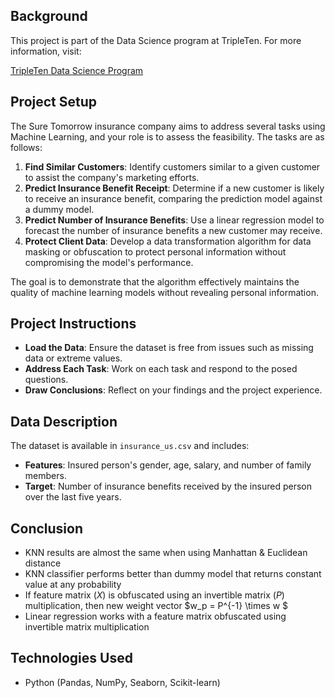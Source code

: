 ## Background

This project is part of the Data Science program at TripleTen. For more information, visit:

[TripleTen Data Science Program](https://tripleten.com/data-science/)

## Project Setup

The Sure Tomorrow insurance company aims to address several tasks using Machine Learning, and your role is to assess the feasibility. The tasks are as follows:

1. **Find Similar Customers**: Identify customers similar to a given customer to assist the company's marketing efforts.
2. **Predict Insurance Benefit Receipt**: Determine if a new customer is likely to receive an insurance benefit, comparing the prediction model against a dummy model.
3. **Predict Number of Insurance Benefits**: Use a linear regression model to forecast the number of insurance benefits a new customer may receive.
4. **Protect Client Data**: Develop a data transformation algorithm for data masking or obfuscation to protect personal information without compromising the model's performance.

The goal is to demonstrate that the algorithm effectively maintains the quality of machine learning models without revealing personal information.

## Project Instructions

- **Load the Data**: Ensure the dataset is free from issues such as missing data or extreme values.
- **Address Each Task**: Work on each task and respond to the posed questions.
- **Draw Conclusions**: Reflect on your findings and the project experience.

## Data Description

The dataset is available in `insurance_us.csv` and includes:

- **Features**: Insured person's gender, age, salary, and number of family members.
- **Target**: Number of insurance benefits received by the insured person over the last five years.

## Conclusion

- KNN results are almost the same when using Manhattan & Euclidean distance
- KNN classifier performs better than dummy model that returns constant value at any probability
- If feature matrix ($X$) is obfuscated using an invertible matrix ($P$) multiplication, then new weight vector $w_p =  P^{-1} \times w $
- Linear regression works with a feature matrix obfuscated using invertible matrix multiplication

## Technologies Used

- Python (Pandas, NumPy, Seaborn, Scikit-learn)
